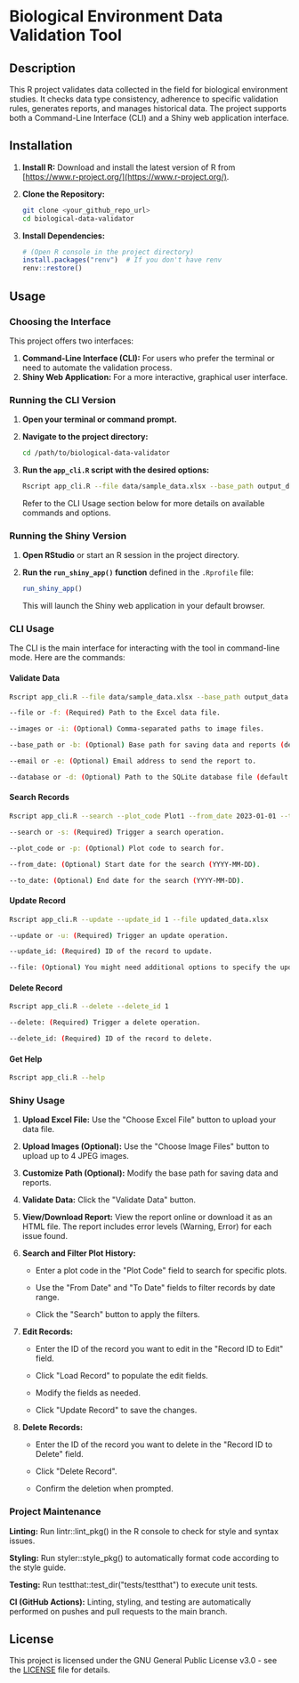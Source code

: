 # Biological Environment Data Validation Tool

## Description

This R project validates data collected in the field for biological environment studies. It checks data type consistency, adherence to specific validation rules, generates reports, and manages historical data. The project supports both a Command-Line Interface (CLI) and a Shiny web application interface.

## Installation

1. **Install R:** Download and install the latest version of R from [https://www.r-project.org/](https://www.r-project.org/).
2. **Clone the Repository:**

    ```bash
    git clone <your_github_repo_url>
    cd biological-data-validator
    ```

3. **Install Dependencies:**

    ```R
    # (Open R console in the project directory)
    install.packages("renv")  # If you don't have renv
    renv::restore()
    ```

## Usage

### Choosing the Interface

This project offers two interfaces:

1. **Command-Line Interface (CLI):** For users who prefer the terminal or need to automate the validation process.
2. **Shiny Web Application:** For a more interactive, graphical user interface.

### Running the CLI Version

1. **Open your terminal or command prompt.**
2. **Navigate to the project directory:**

    ```bash
    cd /path/to/biological-data-validator
    ```

3. **Run the `app_cli.R` script with the desired options:**

    ```bash
    Rscript app_cli.R --file data/sample_data.xlsx --base_path output_data
    ```

    Refer to the CLI Usage section below for more details on available commands and options.

### Running the Shiny Version

1. **Open RStudio** or start an R session in the project directory.
2. **Run the `run_shiny_app()` function** defined in the `.Rprofile` file:

    ```R
    run_shiny_app()
    ```

    This will launch the Shiny web application in your default browser.

### CLI Usage

The CLI is the main interface for interacting with the tool in command-line mode. Here are the commands:

#### Validate Data

```bash
Rscript app_cli.R --file data/sample_data.xlsx --base_path output_data
```
```bash
--file or -f: (Required) Path to the Excel data file.

--images or -i: (Optional) Comma-separated paths to image files.

--base_path or -b: (Optional) Base path for saving data and reports (default: /default/path).

--email or -e: (Optional) Email address to send the report to.

--database or -d: (Optional) Path to the SQLite database file (default: validation_history.db).
```
#### Search Records

```bash
Rscript app_cli.R --search --plot_code Plot1 --from_date 2023-01-01 --to_date 2023-12-31
```
```bash
--search or -s: (Required) Trigger a search operation.

--plot_code or -p: (Optional) Plot code to search for.

--from_date: (Optional) Start date for the search (YYYY-MM-DD).

--to_date: (Optional) End date for the search (YYYY-MM-DD).
```
#### Update Record

```bash
Rscript app_cli.R --update --update_id 1 --file updated_data.xlsx
```
```bash
--update or -u: (Required) Trigger an update operation.

--update_id: (Required) ID of the record to update.

--file: (Optional) You might need additional options to specify the updated values.

```
#### Delete Record

```bash
Rscript app_cli.R --delete --delete_id 1
```
```bash
--delete: (Required) Trigger a delete operation.

--delete_id: (Required) ID of the record to delete.
```
#### Get Help

```bash
Rscript app_cli.R --help
```
### Shiny Usage

1. **Upload Excel File:** Use the "Choose Excel File" button to upload your data file.

2. **Upload Images (Optional):** Use the "Choose Image Files" button to upload up to 4 JPEG images.

3. **Customize Path (Optional):** Modify the base path for saving data and reports.

4. **Validate Data:** Click the "Validate Data" button.

5. **View/Download Report:** View the report online or download it as an HTML file. The report includes error levels (Warning, Error) for each issue found.

6. **Search and Filter Plot History:**

    *   Enter a plot code in the "Plot Code" field to search for specific plots.

    *   Use the "From Date" and "To Date" fields to filter records by date range.

    *   Click the "Search" button to apply the filters.

7. **Edit Records:**

    *   Enter the ID of the record you want to edit in the "Record ID to Edit" field.

    *   Click "Load Record" to populate the edit fields.

    *   Modify the fields as needed.

    *   Click "Update Record" to save the changes.

8. **Delete Records:**

    *   Enter the ID of the record you want to delete in the "Record ID to Delete" field.

    *   Click "Delete Record".

    *   Confirm the deletion when prompted.

### Project Maintenance

**Linting:** Run lintr::lint_pkg() in the R console to check for style and syntax issues.

**Styling:** Run styler::style_pkg() to automatically format code according to the style guide.

**Testing:** Run testthat::test_dir("tests/testthat") to execute unit tests.

**CI (GitHub Actions):** Linting, styling, and testing are automatically performed on pushes and pull requests to the main branch.

## License
This project is licensed under the GNU General Public License v3.0 - see the [LICENSE](LICENSE) file for details.
